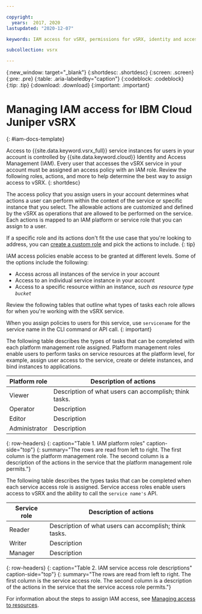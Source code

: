 ```yaml
---

copyright:
  years:  2017, 2020
lastupdated: "2020-12-07"

keywords: IAM access for vSRX, permissions for vSRX, identity and access management for vSRX, roles for vSRX, actions for vSRX, assigning access for vSRX

subcollection: vsrx

---
```


{:new_window: target="_blank"}
{:shortdesc: .shortdesc}
{:screen: .screen}
{:pre: .pre}
{:table: .aria-labeledby="caption"}
{:codeblock: .codeblock}
{:tip: .tip}
{:download: .download}
{:important: .important}

# Managing IAM access for IBM Cloud Juniper vSRX
{: #iam-docs-template}

Access to {{site.data.keyword.vsrx_full}} service instances for users in your account is controlled by {{site.data.keyword.cloud}} Identity and Access Management (IAM). Every user that accesses the vSRX service in your account must be assigned an access policy with an IAM role. Review the following roles, actions, and more to help determine the best way to assign access to vSRX.
{: shortdesc}

The access policy that you assign users in your account determines what actions a user can perform within the context of the service or specific instance that you select. The allowable actions are customized and defined by the vSRX as operations that are allowed to be performed on the service. Each actions is mapped to an IAM platform or service role that you can assign to a user.

If a specific role and its actions don't fit the use case that you're looking to address, you can [create a custom role](/docs/account?topic=account-custom-roles#custom-access-roles) and pick the actions to include.
{: tip}

IAM access policies enable access to be granted at different levels. Some of the options include the following:

* Access across all instances of the service in your account
* Access to an individual service instance in your account <!-- if this applies -->
* Access to a specific resource within an instance, _such as resource type `bucket`_ <!-- if this applies list what resoureceType attributes are supported, for example COS buckets or Kubernetes namespaces -->

Review the following tables that outline what types of tasks each role allows for when you're working with the vSRX service.

When you assign policies to users for this service, use `servicename` for the service name in the CLI command or API call.
{: important}

<!--This is important to include because the service name in the UI often doesn't match the service name that should be used to make an API call or submit a CLI command-->

The following table describes the types of tasks that can be completed with each platform management role assigned. Platform management roles enable users to perform tasks on service resources at the platform level, for example, assign user access to the service, create or delete instances, and bind instances to applications.

<!-- This is a high level view of what the platform roles allow users to do. Use a plain language description about what kind of tasks can be completed or the common jobs to be done that users can expect to accomplish when having each role assigned. -->

| Platform role | Description of actions |
|--------------------------|------------------------|
| Viewer                   | Description of what users can accomplish; think tasks.        |
| Operator                 | Description            |
| Editor                   | Description            |
| Administrator            | Description            |
{: row-headers}
{: caption="Table 1. IAM platform roles" caption-side="top"}
{: summary="The rows are read from left to right. The first column is the platform management role. The second column is a description of the actions in the service that the platform management role permits."}


The following table describes the types tasks that can be completed when each service access role is assigned. Service access roles enable users access to vSRX and the ability to call the `service name's` API.

<!-- Include any service-specific custom roles that you service has registered -->

| Service role | Description of actions |
|---------------------|------------------------|
| Reader              | Description of what users can accomplish; think tasks.   |
| Writer              | Description            |
| Manager             | Description            |
{: row-headers}
{: caption="Table 2. IAM service access role descriptions" caption-side="top"}
{: summary="The rows are read from left to right. The first column is the service access role. The second column is a description of the actions in the service that the service access role permits."}

For information about the steps to assign IAM access, see [Managing access to resources](/docs/account?topic=account-assign-access-resources).
